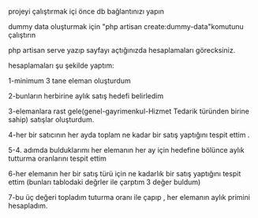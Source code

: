projeyi çalıştırmak içi önce db bağlantınızı yapın

dummy data oluşturmak için "php artisan create:dummy-data"komutunu çalıştırın 

php artisan serve yazıp sayfayı açtığınızda hesaplamaları görecksiniz.

hesaplamaları şu şekilde yaptım:

1-minimum 3 tane eleman oluşturdum 

2-bunların herbirine aylık satış hedefi belirledim

3-elemanlara rast gele(genel-gayrimenkul-Hizmet Tedarik türünden birine sahip) satışlar oluşturdum.

4-her bir satıcının her ayda toplam ne kadar bir satış yaptığını tespit ettim .

5-4. adımda bulduklarımı her elemanın her ay için hedefine bölünce aylık tutturma oranlarını tespit ettim

6-her elemanın her bir satış türü için ne kadarlık bir satış yaptığını tespit ettim (bunları tablodaki değrler ile çarptım 3 değer buldum)

7-bu üç değeri topladım tuturma oranı ile çapıp , her elemanın aylık primini hesapladım.
